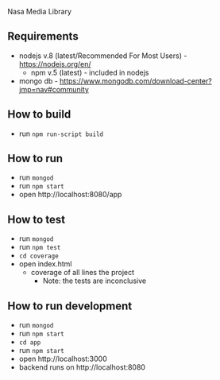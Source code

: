 Nasa Media Library

## Requirements
- nodejs v.8 (latest/Recommended For Most Users) - https://nodejs.org/en/ 
    - npm v.5 (latest) - included in nodejs
- mongo db - https://www.mongodb.com/download-center?jmp=nav#community

## How to build
- run `npm run-script build`

## How to run
- run `mongod`
- run `npm start`
- open http://localhost:8080/app

## How to test
- run `mongod`
- run `npm test`
- `cd coverage`
- open index.html
    - coverage of all lines the project
         - Note: the tests are inconclusive

## How to run development
- run `mongod`
- run `npm start`
- `cd app`
- run `npm start`
- open http://localhost:3000
- backend runs on http://localhost:8080